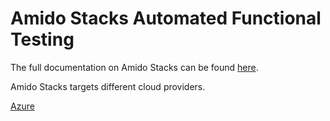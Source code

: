 # Amido Stacks Automated Functional Testing

The full documentation on Amido Stacks can be found [here](https://github.com/amido/stacks-dotnet).


Amido Stacks targets different cloud providers.

[Azure](https://stacks.amido.com/docs/workloads/azure/backend/netcore/testing/functional_testing_netcore/)